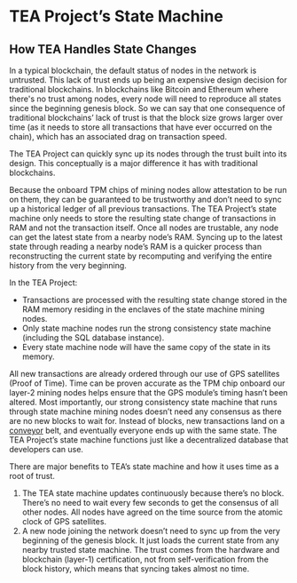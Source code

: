 # TEA Project’s State Machine

## How TEA Handles State Changes

In a typical blockchain, the default status of nodes in the network is untrusted. This lack of trust ends up being an expensive design decision for traditional blockchains. In blockchains like Bitcoin and Ethereum where there's no trust among nodes, every node will need to reproduce all states since the beginning genesis block. So we can say that one consequence of traditional blockchains’ lack of trust is that the block size grows larger over time (as it needs to store all transactions that have ever occurred on the chain), which has an associated drag on transaction speed.

The TEA Project can quickly sync up its nodes through the trust built into its design. This conceptually is a major difference it has with traditional blockchains.

Because the onboard TPM chips of mining nodes allow attestation to be run on them, they can be guaranteed to be trustworthy and don’t need to sync up a historical ledger of all previous transactions. The TEA Project’s state machine only needs to store the resulting state change of transactions in RAM and not the transaction itself. Once all nodes are trustable, any node can get the latest state from a nearby node’s RAM. Syncing up to the latest state through reading a nearby node’s RAM is a quicker process than reconstructing the current state by recomputing and verifying the entire history from the very beginning.

In the TEA Project:

* Transactions are processed with the resulting state change stored in the RAM memory residing in the enclaves of the state machine mining nodes.
* Only state machine nodes run the strong consistency state machine (including the SQL database instance).
* Every state machine node will have the same copy of the state in its memory.

All new transactions are already ordered through our use of GPS satellites (Proof of Time). Time can be proven accurate as the TPM chip onboard our layer-2 mining nodes helps ensure that the GPS module’s timing hasn’t been altered. Most importantly, our strong consistency state machine that runs through state machine mining nodes doesn’t need any consensus as there are no new blocks to wait for. Instead of blocks, new transactions land on a [conveyor](t-rust/obsidian/_gitbook-dev-docs/1_core_docs/conveyor.md) belt, and eventually everyone ends up with the same state. The TEA Project’s state machine functions just like a decentralized database that developers can use.

There are major benefits to TEA’s state machine and how it uses time as a root of trust.

1. The TEA state machine updates continuously because there’s no block. There’s no need to wait every few seconds to get the consensus of all other nodes. All nodes have agreed on the time source from the atomic clock of GPS satellites.
1. A new node joining the network doesn’t need to sync up from the very beginning of the genesis block. It just loads the current state from any nearby trusted state machine. The trust comes from the hardware and blockchain (layer-1) certification, not from self-verification from the block history, which means that syncing takes almost no time.
